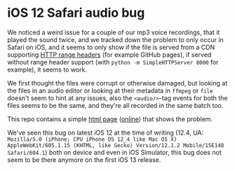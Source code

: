 # iOS 12 Safari audio bug

We noticed a weird issue for a couple of our mp3 voice recordings, that it played the sound twice, and we tracked down the problem to only occur in Safari on iOS, and it seems to only show if the file is served from a CDN supporting [HTTP range headers](https://developer.mozilla.org/en-US/docs/Web/HTTP/Range_requests) (for example GitHub pages), if served without range header support (with `python -m SimpleHTTPServer 8000` for example), it seems to work.

We first thought the files were corrupt or otherwise damaged, but looking at the files in an audio editor or looking at their metadata in `ffmpeg` or `file` doesn't seem to hint at any issues, also the `<audio/>`-tag events for both the files seems to be the same, and they're all recorded in the same batch too.

This repo contains a simple [html page](index.html) ([online](https://possan.github.io/ios12-safari-bug/)) that shows the problem.

We've seen this bug on latest iOS 12 at the time of writing (12.4, UA: `Mozilla/5.0 (iPhone; CPU iPhone OS 12_4 like Mac OS X) AppleWebKit/605.1.15 (KHTML, like Gecko) Version/12.1.2 Mobile/15E148 Safari/604.1`) both on device and even in iOS Simulator, this bug does not seem to be there anymore on the first iOS 13 release.
